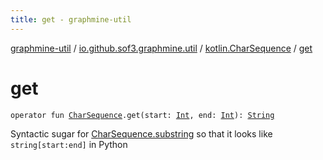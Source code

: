 ```yaml
---
title: get - graphmine-util
---
```


[graphmine-util](../../index.html) / [io.github.sof3.graphmine.util](../index.html) / [kotlin.CharSequence](index.html) / [get](./get.html)

# get

`operator fun `[`CharSequence`](https://kotlinlang.org/api/latest/jvm/stdlib/kotlin/-char-sequence/index.html)`.get(start: `[`Int`](https://kotlinlang.org/api/latest/jvm/stdlib/kotlin/-int/index.html)`, end: `[`Int`](https://kotlinlang.org/api/latest/jvm/stdlib/kotlin/-int/index.html)`): `[`String`](https://kotlinlang.org/api/latest/jvm/stdlib/kotlin/-string/index.html)

Syntactic sugar for [CharSequence.substring](https://kotlinlang.org/api/latest/jvm/stdlib/kotlin.text/substring.html) so that it looks like `string[start:end]` in Python

